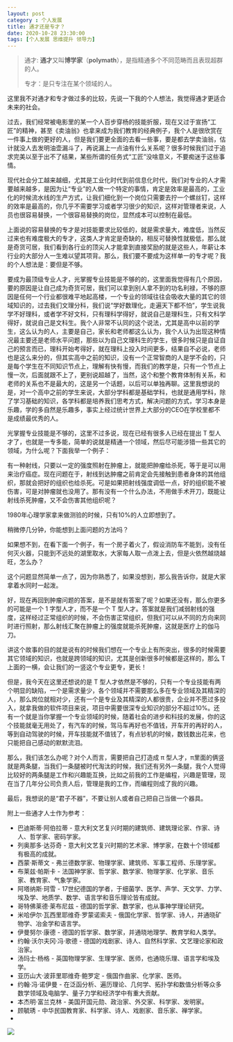 ```yaml
---
layout: post
category : 个人发展
title: 通才还是专才？
date: 2020-10-28 23:30:00
tags: [个人发展 思维提升 领导力]
---
```


> 通才: **通才**又叫**博学家**（**polymath**），是指精通多个不同范畴而且表现超群的人。
>
> 专才：是只专注在某个领域的人。

这里我不对通才和专才做过多的比较，先说一下我的个人想法，我觉得通才更适合未来的社会。

过去，我们经常被电影里的某一个人百步穿杨的技能折服，现在又过于宣扬“工匠”的精神，甚至《卖油翁》也拿来成为我们教育的经典例子，我个人是很欣赏在一件事上做的更好的人，但是我们要更全面的去看一些事，要是都去学卖油翁，估计就没人去发明油壶漏斗了，再说漏上一点油有什么关系呢？很多时候我们过于追求完美以至于出不了结果，某些所谓的任务式“工匠”没啥意义，不要痴迷于这些事情。

现代社会分工越来越细，尤其是工业化时代到前信息化时代，我们对专业的人才需要越来越多，是因为让“专业”的人做一个特定的事情，肯定是效率是最高的，工业化的时候流水线的生产方式，让我们细化到一个岗位只需要去拧一个螺丝钉，这样的效率是最高的，你几乎不需要学习或者学习很少的知识，这样对管理者来说，人员也很容易替换，一个很容易替换的岗位，显然成本可以控制在最低。

上面说的容易替换的专才是对技能要求比较低的，就是需求量大，难度低，当然反过来也有难度极大的专才，这类人才肯定是奇缺的，相反可替换性就极低，那么就是奇货可居，我们看到各行业的顶尖人才能拿到直接奖励的就是这些人，年薪让本行业的大部分人一生难以望其项背。那么，我们要不要成为这样单一的专才呢？我的个人想法是：要但是不够。

要成为最顶级专业人才，光掌握专业技能是不够的的，这里面我觉得有几个原因，要的原因是让自己成为奇货可居，我们可以拿到别人拿不到的功名利禄，不够的原因是任何一个行业都很难平地起高楼，一个专业的领域往往会吸收大量的其它的领域知识的，过去我们文理分科，我们说“学好数理化，走遍天下都不怕”，学生说我学不好理科，或者学不好文科，只有理科学得好，就说自己是理科生，只有文科学得好，就说自己是文科生。我个人非常不认同的这个说法，尤其是高中以前的学生，这么认为的人，主要是自己，家长和老师都这么认为，我个人认为出现这种情况最主要还是老师水平问题，那些以为自己文理科生的学生，很多时候只是自证自己的预言而已，理科开始考得好，就在理科上投入时间更多，结果自不必说，老师也是这么来分的，但其实高中之前的知识，没有一个正常智商的人是学不会的，只是每个学生在不同知识节点上，理解有快有慢，而我们的教学是，只有一个节点上慢一次，后面就跟不上了，更别说超越了，当然，这个和整个教育体制有关系，和老师的关系也不是最大的，这是另一个话题，以后可以单独再聊。这里我想说的是，对一个高中之前的学生来说，大部分学科都是基础学科，也就是通用学科，除了学习基础的知识，各学科都是培养我们思考方式，解决问题的方式，学习本身是乐趣，学的多自然是乐趣多，事实上经过统计世界上大部分的CEO在学校里都不是成绩最优秀的人。

光掌握专业技能是不够的，这里不过多说，现在已经有很多人已经在提出 T 型人才了，也就是一专多能，简单的说就是精通一个领域，然后尽可能涉猎一些其它的领域，为什么呢？下面我举一个例子：

有一种射线，只要以一定的强度照射在肿瘤上，就能把肿瘤给杀死，等于是可以用来治疗癌症。现在问题在于，射线到达肿瘤之前肯定会先接触到患者身体的其他组织，那就会把好的组织也给杀死。可是如果把射线强度调低一点，好的组织能不被伤害，可是对肿瘤就也没用了。那有没有一个什么办法，不用做手术开刀，既能让射线杀死肿瘤，又不会伤害其他组织呢？

1980年心理学家拿来做测验的时候，只有10%的人立即想到了。

稍微停几分钟，你能想到上面问题的方法吗？

如果想不到，在看下面一个例子，有一个房子着火了，假设消防车不能到，没有任何灭火器，只能到不远处的湖里取水，大家每人取一点泼上去，但是火依然越烧越旺，怎么办？

这个问题显然简单一点了，因为你熟悉了，如果没想到，那么我告诉你，就是大家拿着水同时一起泼。

好，现在再回到肿瘤问题的答案，是不是就有答案了呢？如果还没有，那么你更多的可能是一个 1 字型人才，而不是一个 T 型人才。答案就是我们减弱射线的强度，这样经过正常组织的时候，不会伤害正常组织，但我们可以从不同的方向来同时进行照射，那么射线汇聚在肿瘤上的强度就能杀死肿瘤，这就是医疗上的伽马刀。

讲这个故事的目的就是说有的时候我们想在一个专业上有所突出，很多的时候需要其它领域的知识，也就是跨领域的知识，尤其是创新很多时候都是这样的，那么 T 上面的一横，会让我们的一竖这个专业更专，更长！

但是，我今天在这里还想说的是 T 型人才依然是不够的，只有一个专业技能有两个明显的缺陷，一个是需求量少，各个领域并不需要那么多在专业领域及其精深的人，那么岗位就相对少，还有一个是专业及其精深的人都很贵，企业并不愿过多投入，就拿我做的软件项目来说，项目中需要很深专业知识的部分不超过10%。还有一个就是当你掌握一个专业领域的时候，随着社会的进步和科技的发展，你的这个技能就毫无用处了，有汽车的时候，驾马车再好也不值钱，开车开的再好的人，等到自动驾驶的时候，开车技能就不值钱了，有点钞机的时候，数钱数出花来，也只能把自己感动的默默流泪。

那么，我们该怎么办呢？对个人而言，需要把自己打造成 π 型人才，π里面的俩竖就是两条腿，当我们一条腿被时代淘汰的时候，我们还有另外一条腿，我个人觉得比较好的两条腿是工作和兴趣能互换，比如之前我的工作是编程，兴趣是管理，现在当了几年分公司负责人后，管理是我的工作，而编程则成了我的兴趣。

最后，我想说的是“君子不器”，不要让别人或者自己把自己当做一个器具。

附上一些通才人士作为参考：

- 巴迪斯蒂·阿伯拉蒂 - 意大利文艺复兴时期的建筑师、建筑理论家、作家、诗人、哲学家、密码学家。
- 列奥那多·达芬奇 - 意大利文艺复兴时期的艺术家、博学家，在数十个领域都有极高的成就。
- 西蒙·斯蒂文 - 弗兰德数学家、物理学家、建筑师、军事工程师、乐理学家。
- 布莱兹·帕斯卡 - 法国神学家、哲学家、数学家、物理学家、化学家、音乐家、教育家、气象学家。
- 阿塔纳斯·珂雪 - 17世纪德国的学者，于细菌学、医学、声学、天文学、力学、埃及学、地质学、数学、语言学和音乐理论皆有成就。
- 哥特佛莱德·莱布尼兹 - 德国的哲学家、数学家，也从事神学理论研究。
- 米哈伊尔·瓦西里耶维奇·罗蒙诺索夫 - 俄国化学家、哲学家、诗人，并通晓矿物学、冶金学和语言学。
- 伊曼努尔·康德 - 德国的哲学家、数学家，并通晓地理学、教育学和人类学。
- 约翰·沃尔夫冈·冯·歌德 - 德国的戏剧家、诗人、自然科学家、文艺理论家和政治家。
- 汤玛士·杨格 - 英国物理学家、生理学家、医师，也通晓乐理、语言学和埃及学。
- 亚历山大·波菲里耶维奇·鲍罗定 - 俄国作曲家、化学家、医师。
- 约翰·冯·诺伊曼 - 在泛函分析、遍历理论、几何学、拓扑学和数值分析等众多数学领域及电脑学、量子力学和经济学中有重大贡献。
- 本杰明·富兰克林 - 美国开国元勋、政治家、外交家、科学家、发明家。
- 顾毓琇 - 中华民国教育家、科学家、诗人、戏剧家、音乐家、禅学家。
- 



![](https://cdn.jsdelivr.net/gh/wangdeshui/blogpics@master/weixino_qrcode_for_gh_fe8f228bad0d_258.jpg)

